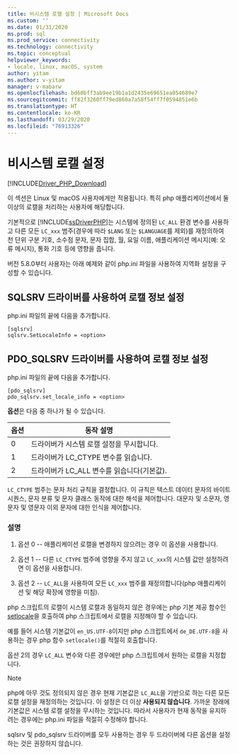 ```yaml
---
title: 비시스템 로캘 설정 | Microsoft Docs
ms.custom: ''
ms.date: 01/31/2020
ms.prod: sql
ms.prod_service: connectivity
ms.technology: connectivity
ms.topic: conceptual
helpviewer_keywords:
- locale, linux, macOS, system
author: yitam
ms.author: v-yitam
manager: v-mabarw
ms.openlocfilehash: bd60bff3ab9ee19b1a1d2435e69651ea054689e7
ms.sourcegitcommit: ff82f3260ff79ed860a7a58f54ff7f0594851e6b
ms.translationtype: HT
ms.contentlocale: ko-KR
ms.lasthandoff: 03/29/2020
ms.locfileid: "76913326"
---
```

# <a name="non-system-locale-settings"></a>비시스템 로캘 설정
[!INCLUDE[Driver_PHP_Download](../../includes/driver_php_download.md)]

이 섹션은 Linux 및 macOS 사용자에게만 적용됩니다. 특히 php 애플리케이션에서 둘 이상의 로캘을 처리하는 사용자에 해당합니다.

기본적으로 [!INCLUDE[ssDriverPHP](../../includes/ssdriverphp_md.md)]는 시스템에 정의된 `LC_ALL` 환경 변수를 사용하고 다른 모든 `LC_xxx` 범주(경우에 따라 `$LANG` 또는 `$LANGUAGE`를 제외)를 재정의하여 천 단위 구분 기호, 소수점 문자, 문자 집합, 월, 요일 이름, 애플리케이션 메시지(예: 오류 메시지), 통화 기호 등에 영향을 줍니다.

버전 5.8.0부터 사용자는 아래 예제와 같이 php.ini 파일을 사용하여 지역화 설정을 구성할 수 있습니다.

## <a name="set-locale-info-using-the-sqlsrv-driver"></a>SQLSRV 드라이버를 사용하여 로캘 정보 설정  
php.ini 파일의 끝에 다음을 추가합니다.
  
```  
[sqlsrv]  
sqlsrv.SetLocaleInfo = <option>
```  
  
## <a name="set-locale-info-using-the-pdo_sqlsrv-driver"></a>PDO_SQLSRV 드라이버를 사용하여 로캘 정보 설정  
php.ini 파일의 끝에 다음을 추가합니다.
  
```  
[pdo_sqlsrv]  
pdo_sqlsrv.set_locale_info = <option>
```  
  
**옵션**은 다음 중 하나가 될 수 있습니다.  
  
|옵션|동작 설명|
|---------|---------------|
|0|드라이버가 시스템 로캘 설정을 무시합니다.|
|1|드라이버가 LC_CTYPE 변수를 읽습니다.|
|2|드라이버가 LC_ALL 변수를 읽습니다(기본값).|
  

`LC_CTYPE` 범주는 문자 처리 규칙을 결정합니다. 이 규칙은 텍스트 데이터 문자의 바이트 시퀀스, 문자 분류 및 문자 클래스 동작에 대한 해석을 제어합니다. 대문자 및 소문자, 영문자 및 영문자 이외 문자에 대한 인식을 제어합니다.

### <a name="explanation"></a>설명

1. 옵션 0 -- 애플리케이션 로캘을 변경하지 않으려는 경우 이 옵션을 사용합니다.

1. 옵션 1 -- 다른 `LC_CTYPE` 범주에 영향을 주지 않고 `LC_xxx`의 시스템 값만 설정하려면 이 옵션을 사용합니다.

1. 옵션 2 -- `LC_ALL`을 사용하여 모든 `LC_xxx` 범주를 재정의합니다(php 애플리케이션 및 해당 확장에 영향을 미침).

php 스크립트의 로캘이 시스템 로캘과 동일하지 않은 경우에는 php 기본 제공 함수인 [setlocale](https://www.php.net/manual/en/function.setlocale.php)을 호출하여 php 스크립트에서 로캘을 지정해야 할 수 있습니다. 

예를 들어 시스템 기본값이 `en_US.UTF-8`이지만 php 스크립트에서 `de_DE.UTF-8`을 사용하는 경우 php 함수 `setlocale()`를 적절히 호출합니다.

옵션 2의 경우 `LC_ALL` 변수와 다른 경우에만 php 스크립트에서 원하는 로캘을 지정합니다.

> [!NOTE]
> php에 아무 것도 정의되지 않은 경우 현재 기본값은 `LC_ALL`을 기반으로 하는 다른 모든 로캘 설정을 재정의하는 것입니다. 이 설정은 더 이상 **사용되지 않습니다**. 가까운 장래에 기본값은 시스템 로캘 설정을 무시하는 것입니다. 따라서 사용자가 현재 동작을 유지하려는 경우에는 php.ini 파일을 적절히 수정해야 합니다.

sqlsrv 및 pdo_sqlsrv 드라이버를 모두 사용하는 경우 두 드라이버에 다른 옵션을 설정하는 것은 권장하지 않습니다.